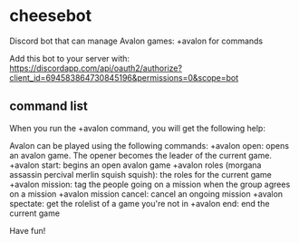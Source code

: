 # cheesebot
Discord bot that can manage Avalon games: +avalon for commands

Add this bot to your server with: https://discordapp.com/api/oauth2/authorize?client_id=694583864730845196&permissions=0&scope=bot

## command list
When you run the +avalon command, you will get the following help:

Avalon can be played using the following commands:
+avalon open: opens an avalon game. The opener becomes the leader of the current game.
+avalon start: begins an open avalon game
+avalon roles (morgana assassin percival merlin squish squish): the roles for the current game
+avalon mission: tag the people going on a mission when the group agrees on a mission
+avalon mission cancel: cancel an ongoing mission
+avalon spectate: get the rolelist of a game you're not in
+avalon end: end the current game

Have fun!
